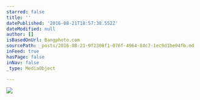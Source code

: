 ```yaml
---
starred: false
title: ''
datePublished: '2016-08-21T18:57:38.552Z'
dateModified: null
author: []
isBasedOnUrl: Bangphoto.com
sourcePath: _posts/2016-08-21-9f2308f1-076f-4964-84c7-1ec9d1be94fb.md
inFeed: true
hasPage: false
inNav: false
_type: MediaObject

---
```

![](https://the-grid-user-content.s3-us-west-2.amazonaws.com/e7accd43-6817-4d29-a247-b9e89939eb64.jpg)